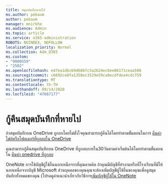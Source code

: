 ```yaml
---
title: สมุดบันทึกหายไป
ms.author: pebaum
author: pebaum
manager: mnirkhe
ms.audience: Admin
ms.topic: article
ms.service: o365-administration
ROBOTS: NOINDEX, NOFOLLOW
localization_priority: Normal
ms.collection: Adm_O365
ms.custom:
- "9000559"
- "2502"
ms.openlocfilehash: e47ea1dbc69d686fc5a2624ec6ee06171ceaa508
ms.sourcegitcommit: c6692ce0fa1358ec3529e59ca0ecdfdea4cdc759
ms.translationtype: MT
ms.contentlocale: th-TH
ms.lasthandoff: 09/14/2020
ms.locfileid: "47667177"
---
```

# <a name="recover-missing-notebook"></a>กู้คืนสมุดบันทึกที่หายไป

ถ้าสมุดบันทึกบน OneDrive ถูกลบโดยไม่ตั้งใจคุณสามารถกู้คืนได้โดยทำตามขั้นตอนในการ [คืนค่าไฟล์หรือโฟลเดอร์ที่ถูกลบใน OneDrive](https://support.office.com/article/949ada80-0026-4db3-a953-c99083e6a84f)

คุณสามารถกู้คืนสมุดบันทึกบน OneDrive ที่ถูกลบภายใน30วันตามค่าเริ่มต้นได้โดยทำตามขั้นตอนใน [คืนค่า onedrive ที่ถูกลบ](https://docs.microsoft.com/onedrive/restore-deleted-onedrive)

OneNote อาจใช้บัญชีผู้ใช้อื่นนอกเหนือจากที่คุณคาดคิด ถ้าคุณมีบัญชีที่ทำงานหรือที่โรงเรียนที่มีให้นอกเหนือจากบัญชี Microsoft ส่วนบุคคลของคุณคุณจะต้องเพิ่มบัญชีผู้ใช้อื่นของคุณเพื่อดูสมุดบันทึกทั้งหมดของคุณ (โปรดดูคำแนะนำเกี่ยวกับวิธีการ[เพิ่มบัญชีผู้ใช้ใน OneNote](https://support.office.com/article/5afff855-54ee-47e4-a773-db048d4ac299)